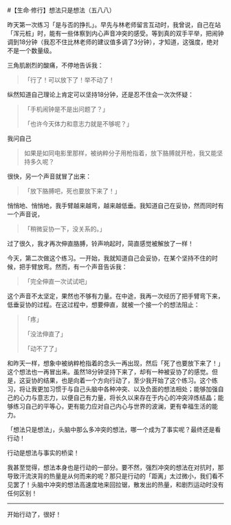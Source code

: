 #【生命⋅修行】想法只是想法（五八八）

昨天第一次练习「是与否的挣扎」。早先与林老师留言互动时，我曾说，自己在站「浑元桩」时，能有一些体察到内心声音冲突的感受。等到真的双手平举，把闹钟调到18分钟（我忍不住比林老师的建议值多调了3分钟），才知道，这强度，绝对不是一个数量级。

三角肌剧烈的酸痛，不停地告诉我：

> 「行了！可以放下了！举不动了！

纵然知道自己理论上肯定可以坚持18分钟，还是忍不住会一次次怀疑：

> 「手机闹钟是不是出问题了？」
>
> 「也许今天体力和意志力就是不够呢？」

我问自己

> 如果是如同电影里那样，被纳粹分子用枪指着，放下胳膊就开枪，我又能坚持多久呢？

很快，另一个声音就冒了出来：

> 「放下胳膊吧，死也要放下来了！」

悄悄地、悄悄地，我手臂越来越弯，越来越低垂。我知道自己在妥协，然而同时有一个声音说，

> 「稍微妥协一下，没关系的。」

过了很久，我才再次伸直胳膊，铃声响起时，简直感觉被解放了一样！

今天，第二次做这个练习。一开始，我就知道自己会妥协，在某个坚持不住的时候，把手臂放弯。然而，有一个声音告诉我：

> 「完全伸直一次试试吧」

这个声音不太坚定，果然也不够有力量。在中途，我再一次经历了把手臂弯下来，低垂妥协的过程。在这过程中，想要伸直，就被一个接一个的想法阻止：

> 「疼」
>
> 「没法伸直了」
>
> 「动不了了」

和昨天一样，想象中被纳粹枪指着的念头一再出现，然后「死了也要放下来了！」这个想法也一再冒出来。虽然18分钟坚持下来了，却有一种被妥协了的感觉。但是，这妥协的结果，也是向着一个方向行动了，至少我开始了这个练习。这个练习，将让我更加习惯于与自己头脑中各种冲突、以及负面的想法相处；能够加强自己的心力与意志力，以便自己有力量，将长久以来存在于内心的冲突淬炼结晶；能够练习自己的平等心，更有能力应对自己内心与世界的波澜，更有幸福生活的能力。

「想法只是想法」，头脑中那么多冲突的想法，哪一个成为了事实呢？最终还是看行动！

行动是想法与事实的桥梁！

我甚至觉得，想法本身也是行动的一部分。要不然，强烈冲突的想法在对抗时，那导致汗流浃背的热量是从何而来的呢？那只是行动的「距离」太过微小，我们看不见罢了！头脑中冲突的想法高速度地来回拉锯，散发出的热量，和剧烈运动时没有任何区别！

----

开始行动了，很好！